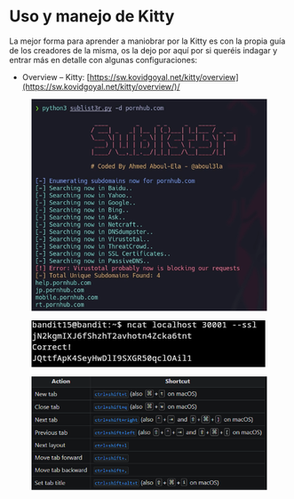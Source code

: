 # Uso y manejo de Kitty

La mejor forma para aprender a maniobrar por la Kitty es con la propia guía de los creadores de la misma, os la dejo por aquí por si queréis indagar y entrar más en detalle con algunas configuraciones:

* Overview – Kitty: [https://sw.kovidgoyal.net/kitty/overview](https://sw.kovidgoyal.net/kitty/overview/)/

<div align="left">

<figure><img src="../../.gitbook/assets/image (2) (1) (1) (1) (1) (1) (1) (1) (1) (1) (1) (1).png" alt=""><figcaption></figcaption></figure>

</div>

<div align="left">

<figure><img src="../../.gitbook/assets/image (1) (1) (1) (1) (1) (1) (1) (1) (1) (1) (1) (1) (1) (1).png" alt=""><figcaption></figcaption></figure>

</div>

<div align="left">

<figure><img src="../../.gitbook/assets/image (2) (1) (1) (1) (1) (1) (1) (1) (1) (1) (1) (1) (1).png" alt=""><figcaption></figcaption></figure>

</div>
